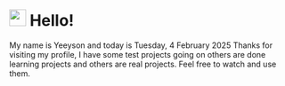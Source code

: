  <h1>
    <img src="https://emojis.slackmojis.com/emojis/images/1643510097/45343/hi.gif?1643510097" width="30"/> 
    Hello!
 </h1>
 <p>
    My name is Yeeyson and today is Tuesday, 4 February 2025
    Thanks for visiting my profile, I have some test projects going on others are done learning projects and others are real projects.
    Feel free to watch and use them.
 </p>